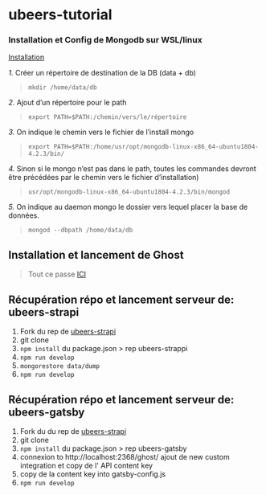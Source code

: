 # ubeers-tutorial




 
 
### Installation et Config de Mongodb sur WSL/linux ###

[Installation](https://github.com/michaeltreat/Windows-Subsystem-For-Linux-Setup-Guide/blob/master/readmes/installs/MongoDB.md)

*1.* Créer un répertoire de destination de la DB (data + db) 

>
>```mkdir /home/data/db```
>

*2.* Ajout d’un répertoire pour le path 

>
>```export PATH=$PATH:/chemin/vers/le/répertoire``` 
>

*3.* On indique le chemin vers le fichier de l’install mongo 

>```export PATH=$PATH:/home/usr/opt/mongodb-linux-x86_64-ubuntu1804-4.2.3/bin/``` 
>
*4.* Sinon si le mongo n’est pas dans le path, toutes les commandes devront être précédées par le chemin vers le fichier d’installation) 

>```usr/opt/mongodb-linux-x86_64-ubuntu1804-4.2.3/bin/mongod``` 
 
*5.* On indique au daemon mongo le dossier vers lequel placer la base de données.

>```mongod --dbpath /home/data/db```  


## Installation et lancement de Ghost
>Tout ce passe [ICI](https://github.com/SlamClass1819/ubeers-ghost-content)


## Récupération répo et lancement serveur de: ubeers-strapi ##


1. Fork du rep de [ubeers-strapi](https://github.com/TonyCois/ubeers-strapi)
1. git clone
1. ```npm install``` du package.json > rep ubeers-strappi
1. ```npm run develop```
1. ```mongorestore data/dump```
1. ```npm run develop```

## Récupération répo et lancement serveur de: ubeers-gatsby ##

1. Fork du du rep de [ubeers-strapi](https://github.com/TonyCois/ubeers-gatsby)
1. git clone
1. ```npm install``` du package.json > rep ubeers-gatsby
1. connexion to http://localhost:2368/ghost/ ajout de new custom integration et copy de l' API content key
1. copy de la content key into  gatsby-config.js
1. ```npm run develop```

